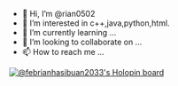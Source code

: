 - 👋 Hi, I’m @rian0502
- 👀 I’m interested in  c++,java,python,html.
- 🌱 I’m currently learning ...
- 💞️ I’m looking to collaborate on ...
- 📫 How to reach me ...

<!---
rian0502/rian0502 is a ✨ special ✨ repository because its `README.md` (this file) appears on your GitHub profile.
You can click the Preview link to take a look at your changes.
--->
[![@febrianhasibuan2033's Holopin board](https://holopin.io/api/user/board?user=febrianhasibuan2033)](https://holopin.io/@febrianhasibuan2033)
